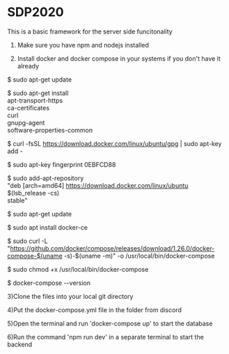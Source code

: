 # SDP2020

This is a basic framework for the server side funcitonality

1) Make sure you have npm and nodejs installed

2) Install docker and docker compose in your systems if you don't have it already

$ sudo apt-get update

$ sudo apt-get install \
    apt-transport-https \
    ca-certificates \
    curl \
    gnupg-agent \
    software-properties-common

$ curl -fsSL https://download.docker.com/linux/ubuntu/gpg | sudo apt-key add -

$ sudo apt-key fingerprint 0EBFCD88

$ sudo add-apt-repository \
   "deb [arch=amd64] https://download.docker.com/linux/ubuntu \
   $(lsb_release -cs) \
   stable"

$ sudo apt-get update

$ sudo apt install docker-ce 

$ sudo curl -L "https://github.com/docker/compose/releases/download/1.26.0/docker-compose-$(uname -s)-$(uname -m)" -o /usr/local/bin/docker-compose

$ sudo chmod +x /usr/local/bin/docker-compose

$ docker-compose --version

3)Clone the files into your local git directory

4)Put the docker-compose.yml file in the folder from discord

5)Open the terminal and run 'docker-compose up' to start the database 

6)Run the command 'npm run dev' in a separate terminal to start the backend